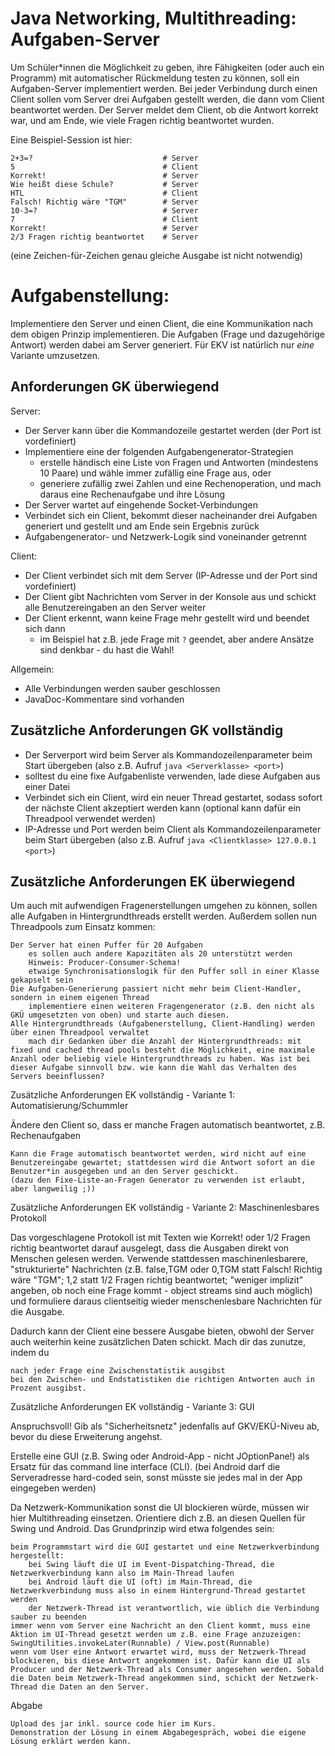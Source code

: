 # Java Networking, Multithreading: Aufgaben-Server

Um Schüler*innen die Möglichkeit zu geben, ihre Fähigkeiten (oder auch ein Programm) mit automatischer Rückmeldung testen zu können, soll ein Aufgaben-Server implementiert werden. Bei jeder Verbindung durch einen Client sollen vom Server drei Aufgaben gestellt werden, die dann vom Client beantwortet werden. Der Server meldet dem Client, ob die Antwort korrekt war, und am Ende, wie viele Fragen richtig beantwortet wurden.

Eine Beispiel-Session ist hier:

```
2+3=?                             # Server
5                                 # Client
Korrekt!                          # Server
Wie heißt diese Schule?           # Server
HTL                               # Client
Falsch! Richtig wäre "TGM"        # Server
10-3=?                            # Server
7                                 # Client
Korrekt!                          # Server
2/3 Fragen richtig beantwortet    # Server
```

(eine Zeichen-für-Zeichen genau gleiche Ausgabe ist nicht notwendig)

# Aufgabenstellung:

Implementiere den Server und einen Client, die eine Kommunikation nach dem obigen Prinzip implementieren. Die Aufgaben (Frage und dazugehörige Antwort) werden dabei am Server generiert. Für EKV ist natürlich nur *eine* Variante umzusetzen.

## Anforderungen GK überwiegend

Server:

* Der Server kann über die Kommandozeile gestartet werden (der Port ist vordefiniert)
* Implementiere eine der folgenden Aufgabengenerator-Strategien
    - erstelle händisch eine Liste von Fragen und Antworten (mindestens 10 Paare) und wähle immer zufällig eine Frage aus, oder
    - generiere zufällig zwei Zahlen und eine Rechenoperation, und mach daraus eine Rechenaufgabe und ihre Lösung
* Der Server wartet auf eingehende Socket-Verbindungen
* Verbindet sich ein Client, bekommt dieser nacheinander drei Aufgaben generiert und gestellt und am Ende sein Ergebnis zurück
* Aufgabengenerator- und Netzwerk-Logik sind voneinander getrennt

Client:

* Der Client verbindet sich mit dem Server (IP-Adresse und der Port sind vordefiniert)
* Der Client gibt Nachrichten vom Server in der Konsole aus und schickt alle Benutzereingaben an den Server weiter
* Der Client erkennt, wann keine Frage mehr gestellt wird und beendet sich dann
    - im Beispiel hat z.B. jede Frage mit `?` geendet, aber andere Ansätze sind denkbar - du hast die Wahl!

Allgemein:

* Alle Verbindungen werden sauber geschlossen
* JavaDoc-Kommentare sind vorhanden

## Zusätzliche Anforderungen GK vollständig

* Der Serverport wird beim Server als Kommandozeilenparameter beim Start übergeben (also z.B. Aufruf `java <Serverklasse> <port>`)
* solltest du eine fixe Aufgabenliste verwenden, lade diese Aufgaben aus einer Datei
* Verbindet sich ein Client, wird ein neuer Thread gestartet, sodass sofort der nächste Client akzeptiert werden kann (optional kann dafür ein Threadpool verwendet werden)
* IP-Adresse und Port werden beim Client als Kommandozeilenparameter beim Start übergeben (also z.B. Aufruf `java <Clientklasse> 127.0.0.1 <port>`)

## Zusätzliche Anforderungen EK überwiegend

Um auch mit aufwendigen Fragenerstellungen umgehen zu können, sollen alle Aufgaben in Hintergrundthreads erstellt werden. Außerdem sollen nun Threadpools zum Einsatz kommen:

    Der Server hat einen Puffer für 20 Aufgaben
        es sollen auch andere Kapazitäten als 20 unterstützt werden
        Hinweis: Producer-Consumer-Schema!
        etwaige Synchronisationslogik für den Puffer soll in einer Klasse gekapselt sein
    Die Aufgaben-Generierung passiert nicht mehr beim Client-Handler, sondern in einem eigenen Thread
        implementiere einen weiteren Fragengenerator (z.B. den nicht als GKÜ umgesetzten von oben) und starte auch diesen.
    Alle Hintergrundthreads (Aufgabenerstellung, Client-Handling) werden über einen Threadpool verwaltet
        mach dir Gedanken über die Anzahl der Hintergrundthreads: mit fixed und cached thread pools besteht die Möglichkeit, eine maximale Anzahl oder beliebig viele Hintergrundthreads zu haben. Was ist bei dieser Aufgabe sinnvoll bzw. wie kann die Wahl das Verhalten des Servers beeinflussen?

Zusätzliche Anforderungen EK vollständig - Variante 1: Automatisierung/Schummler

Ändere den Client so, dass er manche Fragen automatisch beantwortet, z.B. Rechenaufgaben

    Kann die Frage automatisch beantwortet werden, wird nicht auf eine Benutzereingabe gewartet; stattdessen wird die Antwort sofort an die Benutzer*in ausgegeben und an den Server geschickt.
    (dazu den Fixe-Liste-an-Fragen Generator zu verwenden ist erlaubt, aber langweilig ;))

Zusätzliche Anforderungen EK vollständig - Variante 2: Maschinenlesbares Protokoll

Das vorgeschlagene Protokoll ist mit Texten wie Korrekt! oder 1/2 Fragen richtig beantwortet darauf ausgelegt, dass die Ausgaben direkt von Menschen gelesen werden. Verwende stattdessen maschinenlesbarere, "strukturierte" Nachrichten (z.B. false,TGM oder 0,TGM statt Falsch! Richtig wäre "TGM"; 1,2 statt 1/2 Fragen richtig beantwortet; "weniger implizit" angeben, ob noch eine Frage kommt - object streams sind auch möglich) und formuliere daraus clientseitig wieder menschenlesbare Nachrichten für die Ausgabe.

Dadurch kann der Client eine bessere Ausgabe bieten, obwohl der Server auch weiterhin keine zusätzlichen Daten schickt. Mach dir das zunutze, indem du

    nach jeder Frage eine Zwischenstatistik ausgibst
    bei den Zwischen- und Endstatistiken die richtigen Antworten auch in Prozent ausgibst.

Zusätzliche Anforderungen EK vollständig - Variante 3: GUI

Anspruchsvoll! Gib als "Sicherheitsnetz" jedenfalls auf GKV/EKÜ-Niveu ab, bevor du diese Erweiterung angehst.

Erstelle eine GUI (z.B. Swing oder Android-App - nicht JOptionPane!) als Ersatz für das command line interface (CLI). (bei Android darf die Serveradresse hard-coded sein, sonst müsste sie jedes mal in der App eingegeben werden)

Da Netzwerk-Kommunikation sonst die UI blockieren würde, müssen wir hier Multithreading einsetzen. Orientiere dich z.B. an diesen Quellen für Swing und Android. Das Grundprinzip wird etwa folgendes sein:

    beim Programmstart wird die GUI gestartet und eine Netzwerkverbindung hergestellt:
        bei Swing läuft die UI im Event-Dispatching-Thread, die Netzwerkverbindung kann also im Main-Thread laufen
        bei Android läuft die UI (oft) im Main-Thread, die Netzwerkverbindung muss also in einem Hintergrund-Thread gestartet werden
        der Netzwerk-Thread ist verantwortlich, wie üblich die Verbindung sauber zu beenden
    immer wenn vom Server eine Nachricht an den Client kommt, muss eine Aktion im UI-Thread gesetzt werden um z.B. eine Frage anzuzeigen: SwingUtilities.invokeLater(Runnable) / View.post(Runnable)
    wenn vom User eine Antwort erwartet wird, muss der Netzwerk-Thread blockieren, bis diese Antwort angekommen ist. Dafür kann die UI als Producer und der Netzwerk-Thread als Consumer angesehen werden. Sobald die Daten beim Netzwerk-Thread angekommen sind, schickt der Netzwerk-Thread die Daten an den Server.

Abgabe

    Upload des jar inkl. source code hier im Kurs.
    Demonstration der Lösung in einem Abgabegespräch, wobei die eigene Lösung erklärt werden kann.

